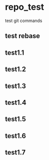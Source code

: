 # repo_test
test git commands

## test rebase
## test1.1
## test1.2
## test1.3
## test1.4
## test1.5
## test1.6
## test1.7

